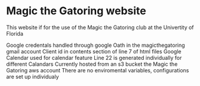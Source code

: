 # Magic the Gatoring website
This website if for the use of the Magic the Gatoring club at the Univertity of Florida

Google credentals handled through google Oath in the magicthegatoring gmail account
    Client id in contents section of line 7 of html files
Google Calendar used for calendar feature
    Line 22 is generated individually for different Calandars
Currently hosted from an s3 bucket the Magic the Gatoring aws account
There are no enviromental variables, configurations are set up individualy